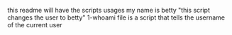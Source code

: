 this readme will have the scripts usages
my name is betty "this script changes the user to betty"
1-whoami file is a script that tells the username of the current user
